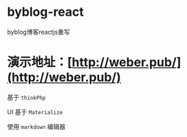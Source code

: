 # byblog-react
byblog博客reactjs重写

# 演示地址：[http://weber.pub/](http://weber.pub/)

基于 `thinkPhp`

UI 基于 `Materialize`

使用 `markdown` 编辑器
